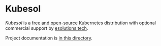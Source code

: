 # Kubesol

_Kubesol_ is a [free and open-source](LICENSE.md) Kubernetes distribution 
with optional commercial support by [esolutions.tech](https://www.esolutions.tech/kubesol).

Project documentation is [in this directory](docs#kubesol).

